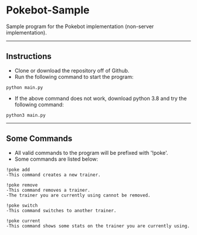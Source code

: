 # Pokebot-Sample
Sample program for the Pokebot implementation (non-server implementation).

---

## Instructions
* Clone or download the repository off of Github.
* Run the following command to start the program:

```
python main.py
```

* If the above command does not work, download python 3.8 and try the following command:

```
python3 main.py
```

---

## Some Commands

* All valid commands to the program will be prefixed with '!poke'. 
* Some commands are listed below:

```
!poke add
-This command creates a new trainer.

!poke remove
-This command removes a trainer.
-The trainer you are currently using cannot be removed.

!poke switch
-This command switches to another trainer.

!poke current
-This command shows some stats on the trainer you are currently using.
```